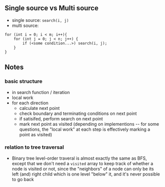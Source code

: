 ## Single source vs Multi source

- single source: ```search(i, j)```
- multi source: 
```
for (int i = 0; i < m; i++){
    for (int j = 0; j < n; j++) {
        if (<some condition...>) search(i, j);
    }
}
```

 ## Notes
 ### basic structure
 - in search function / iteration
  - local work
  - for each direction
    - calculate next point
    - check boundary and terminating conditions on next point
    - if satisifed, perform search on next point
    - mark next point as visited (depending on implementions -- for some questions, the "local work" at each step is effectively marking a point as visited)
 ### relation to tree traversal
 - Binary tree level-order traveral is almost exactly the same as BFS, except that we don't need a ```visited``` array to keep track of whether a node is visited or not, since the "neighbors" of a node can only be its left (and) right child which is one level "below" it, and it's never possible to go back 
 
